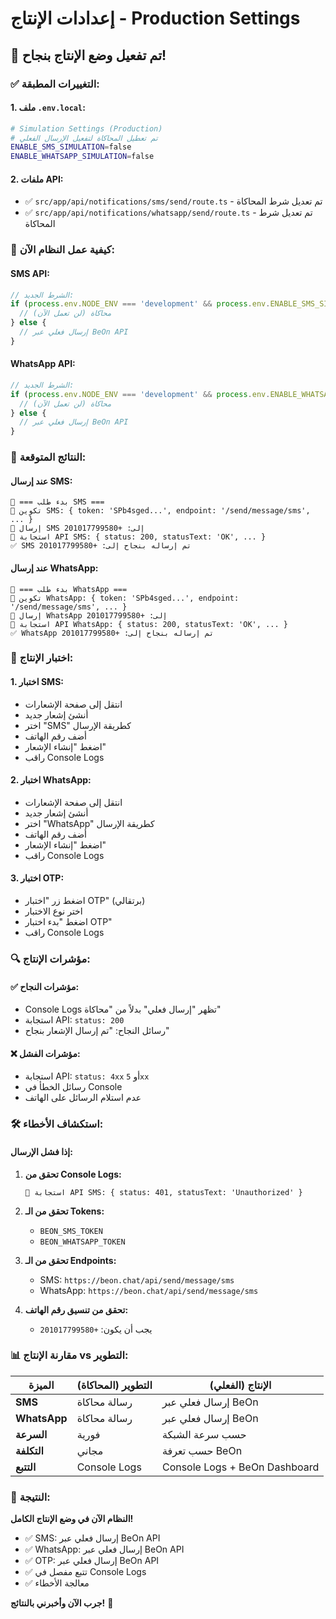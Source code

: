# إعدادات الإنتاج - Production Settings

## 🚀 **تم تفعيل وضع الإنتاج بنجاح!**

### ✅ **التغييرات المطبقة:**

#### 1. **ملف `.env.local`:**
```bash
# Simulation Settings (Production)
# تم تعطيل المحاكاة لتفعيل الإرسال الفعلي
ENABLE_SMS_SIMULATION=false
ENABLE_WHATSAPP_SIMULATION=false
```

#### 2. **ملفات API:**
- ✅ `src/app/api/notifications/sms/send/route.ts` - تم تعديل شرط المحاكاة
- ✅ `src/app/api/notifications/whatsapp/send/route.ts` - تم تعديل شرط المحاكاة

### 🔧 **كيفية عمل النظام الآن:**

#### **SMS API:**
```javascript
// الشرط الجديد:
if (process.env.NODE_ENV === 'development' && process.env.ENABLE_SMS_SIMULATION === 'true') {
  // محاكاة (لن تعمل الآن)
} else {
  // إرسال فعلي عبر BeOn API
}
```

#### **WhatsApp API:**
```javascript
// الشرط الجديد:
if (process.env.NODE_ENV === 'development' && process.env.ENABLE_WHATSAPP_SIMULATION === 'true') {
  // محاكاة (لن تعمل الآن)
} else {
  // إرسال فعلي عبر BeOn API
}
```

### 📱 **النتائج المتوقعة:**

#### **عند إرسال SMS:**
```
📱 === بدء طلب SMS ===
🔧 تكوين SMS: { token: 'SPb4sged...', endpoint: '/send/message/sms', ... }
📱 إرسال SMS إلى: +201017799580
📱 استجابة API SMS: { status: 200, statusText: 'OK', ... }
✅ SMS تم إرساله بنجاح إلى: +201017799580
```

#### **عند إرسال WhatsApp:**
```
📱 === بدء طلب WhatsApp ===
🔧 تكوين WhatsApp: { token: 'SPb4sged...', endpoint: '/send/message/sms', ... }
📱 إرسال WhatsApp إلى: +201017799580
📱 استجابة API WhatsApp: { status: 200, statusText: 'OK', ... }
✅ WhatsApp تم إرساله بنجاح إلى: +201017799580
```

### 🎯 **اختبار الإنتاج:**

#### **1. اختبار SMS:**
- انتقل إلى صفحة الإشعارات
- أنشئ إشعار جديد
- اختر "SMS" كطريقة الإرسال
- أضف رقم الهاتف
- اضغط "إنشاء الإشعار"
- راقب Console Logs

#### **2. اختبار WhatsApp:**
- انتقل إلى صفحة الإشعارات
- أنشئ إشعار جديد
- اختر "WhatsApp" كطريقة الإرسال
- أضف رقم الهاتف
- اضغط "إنشاء الإشعار"
- راقب Console Logs

#### **3. اختبار OTP:**
- اضغط زر "اختبار OTP" (برتقالي)
- اختر نوع الاختبار
- اضغط "بدء اختبار OTP"
- راقب Console Logs

### 🔍 **مؤشرات الإنتاج:**

#### **✅ مؤشرات النجاح:**
- Console Logs تظهر "إرسال فعلي" بدلاً من "محاكاة"
- استجابة API: `status: 200`
- رسائل النجاح: "تم إرسال الإشعار بنجاح"

#### **❌ مؤشرات الفشل:**
- استجابة API: `status: 4xx` أو `5xx`
- رسائل الخطأ في Console
- عدم استلام الرسائل على الهاتف

### 🛠️ **استكشاف الأخطاء:**

#### **إذا فشل الإرسال:**
1. **تحقق من Console Logs:**
   ```
   📱 استجابة API SMS: { status: 401, statusText: 'Unauthorized' }
   ```

2. **تحقق من الـ Tokens:**
   - `BEON_SMS_TOKEN`
   - `BEON_WHATSAPP_TOKEN`

3. **تحقق من الـ Endpoints:**
   - SMS: `https://beon.chat/api/send/message/sms`
   - WhatsApp: `https://beon.chat/api/send/message/sms`

4. **تحقق من تنسيق رقم الهاتف:**
   - يجب أن يكون: `+201017799580`

### 📊 **مقارنة الإنتاج vs التطوير:**

| الميزة | التطوير (المحاكاة) | الإنتاج (الفعلي) |
|--------|-------------------|------------------|
| **SMS** | رسالة محاكاة | إرسال فعلي عبر BeOn |
| **WhatsApp** | رسالة محاكاة | إرسال فعلي عبر BeOn |
| **السرعة** | فورية | حسب سرعة الشبكة |
| **التكلفة** | مجاني | حسب تعرفة BeOn |
| **التتبع** | Console Logs | Console Logs + BeOn Dashboard |

### 🎉 **النتيجة:**

**النظام الآن في وضع الإنتاج الكامل!**

- ✅ SMS: إرسال فعلي عبر BeOn API
- ✅ WhatsApp: إرسال فعلي عبر BeOn API
- ✅ OTP: إرسال فعلي عبر BeOn API
- ✅ تتبع مفصل في Console Logs
- ✅ معالجة الأخطاء

**جرب الآن وأخبرني بالنتائج!** 🚀
